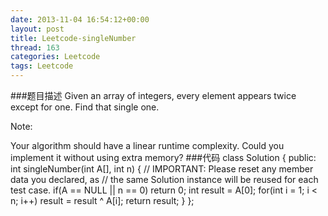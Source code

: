 ```yaml
---
date: 2013-11-04 16:54:12+00:00
layout: post
title: Leetcode-singleNumber
thread: 163
categories: Leetcode
tags: Leetcode
---
```


###题目描述
Given an array of integers, every element appears twice except for one. Find that single one.

Note:

Your algorithm should have a linear runtime complexity. Could you implement it without using extra memory?
###代码
		class Solution {
				public:
				    int singleNumber(int A[], int n) {
					// IMPORTANT: Please reset any member data you declared, as
					// the same Solution instance will be reused for each test case.
					if(A == NULL || n == 0)
					    return 0;
					int result = A[0];
					for(int i = 1; i < n; i++)
					    result = result ^ A[i];
					return result;
				    }
				};

